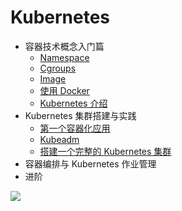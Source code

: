 # Kubernetes

+ 容器技术概念入门篇
    + [Namespace](container-concept/namespace.md)
    + [Cgroups](container-concept/cgroups.md)
    + [Image](container-concept/image.md)
    + [使用 Docker](container-concept/docker.md)
    + [Kubernetes 介绍](container-concept/kubernetes.md)
+ Kubernetes 集群搭建与实践
    + [第一个容器化应用](cluster-setup/app.md)
    + [Kubeadm](cluster-setup/kubeadm.md)
    + [搭建一个完整的 Kubernetes 集群](cluster-setup/setup.md)
+ 容器编排与 Kubernetes 作业管理
+ 进阶

![](media/kubernetes_skillmap.jpg)

